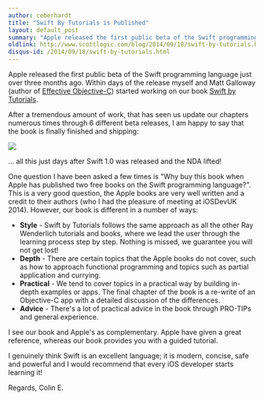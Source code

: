 ```yaml
---
author: ceberhardt
title: "Swift By Tutorials is Published"
layout: default_post
summary: "Apple released the first public beta of the Swift programming language just over three months ago. Within days of the release myself and Matt Galloway started working on our book Swift by Tutorials, which as of yesterday is finally finished and shipping!"
oldlink: http://www.scottlogic.com/blog/2014/09/18/swift-by-tutorials.html
disqus-id: /2014/09/18/swift-by-tutorials.html
---
```


Apple released the first public beta of the Swift programming language just over three months ago. Within days of the release myself and Matt Galloway (author of [Effective Objective-C](http://www.effectiveobjectivec.com/)) started working on our book <a href="http://www.raywenderlich.com/store/swift-by-tutorials?source=ceberhardt">Swift by Tutorials</a>.

After a tremendous amount of work, that has seen us update our chapters numerous times through 6 different beta releases, I am happy to say that the book is finally finished and shipping:

<a href="http://www.raywenderlich.com/store/swift-by-tutorials?source=ceberhardt"><img src="{{ site.github.url }}/ceberhardt/assets/swift-by-tutorials.png"></img></a>

... all this just days after Swift 1.0 was released and the NDA lifted!

One question I have been asked a few times is "Why buy this book when Apple has published two free books on the Swift programming language?". This is a very good question, the Apple books are very well written and a credit to their authors (who I had the pleasure of meeting at iOSDevUK 2014). However, our book is different in a number of ways:

 - **Style** - Swift by Tutorials follows the same approach as all the other Ray Wenderlich tutorials and books, where we lead the user through the learning process step by step. Nothing is missed, we guarantee you will not get lost!
 - **Depth** - There are certain topics that the Apple books do not cover, such as how to approach functional programming and topics such as partial application and currying.
 - **Practical** - We tend to cover topics in a practical way by building in-depth examples or apps. The final chapter of the book is a re-write of an Objective-C app with a detailed discussion of the differences.
 - **Advice** - There's a lot of practical advice in the book through PRO-TIPs and general experience.

I see our book and Apple's as complementary. Apple have given a great reference, whereas our book provides you with a guided tutorial.

I genuinely think Swift is an excellent language; it is modern, concise, safe and powerful and I would recommend that every iOS developer starts learning it!

Regards, Colin E.
